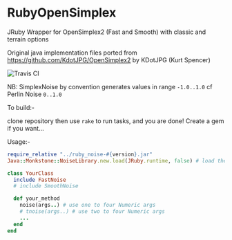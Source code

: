 # RubyOpenSimplex
JRuby Wrapper for OpenSimplex2 (Fast and Smooth) with classic and terrain options

Original java implementation files ported from https://github.com/KdotJPG/OpenSimplex2 by KDotJPG (Kurt Spencer)

![Travis CI](https://api.travis-ci.com/monkstone/RubyOpenSimplex.svg)

NB: SimplexNoise by convention generates values in range `-1.0..1.0` cf Perlin Noise `0..1.0`

To build:-

clone repository then use `rake` to run tasks, and you are done! Create a gem if you want...

Usage:-

```ruby
require_relative "../ruby_noise-#{version}.jar"
Java::Monkstone::NoiseLibrary.new.load(JRuby.runtime, false) # load the module

class YourClass
  include FastNoise
  # include SmoothNoise

  def your_method
    noise(args..) # use one to four Numeric args
    # tnoise(args..) # use two to four Numeric args
    ...
  end
end
```
